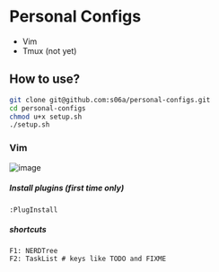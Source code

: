 # Personal Configs

- Vim
- Tmux (not yet)

## How to use?
```bash
git clone git@github.com:s06a/personal-configs.git
cd personal-configs
chmod u+x setup.sh
./setup.sh
```

### Vim
![image](https://github.com/s06a/personal-configs/assets/91134347/de19cca1-febd-47d2-8645-1910b9ba8b01)
##### Install plugins (first time only)
```
:PlugInstall
```

##### shortcuts
```
F1: NERDTree
F2: TaskList # keys like TODO and FIXME
```
